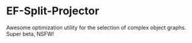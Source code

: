 EF-Split-Projector
==================

Awesome optimization utility for the selection of complex object graphs. Super beta, NSFW!

